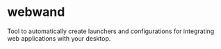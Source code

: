 # webwand

Tool to automatically create launchers and configurations for integrating web applications with your desktop.
